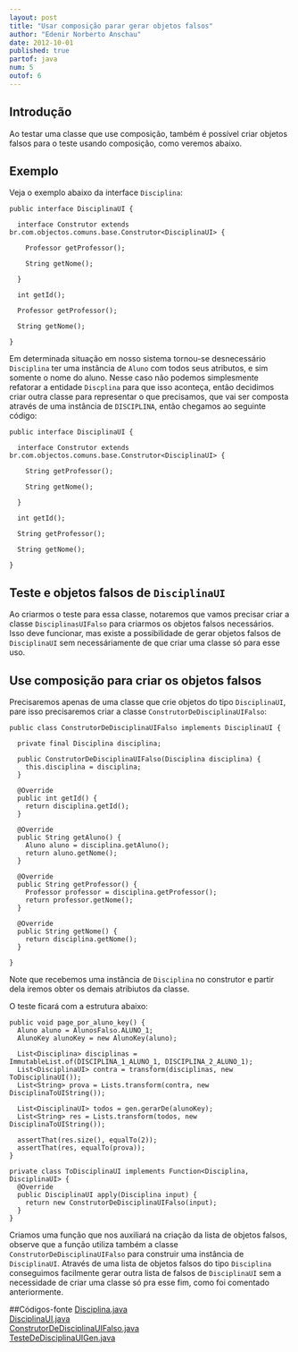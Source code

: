 ```yaml
---
layout: post
title: "Usar composição parar gerar objetos falsos"
author: "Edenir Norberto Anschau"
date: 2012-10-01
published: true
partof: java
num: 5
outof: 6
---
```


## Introdução
Ao testar uma classe que use composição, também é possível criar objetos falsos para o teste usando composição, como veremos abaixo.

## Exemplo
Veja o exemplo abaixo da interface `Disciplina`:

    public interface DisciplinaUI {
    
      interface Construtor extends br.com.objectos.comuns.base.Construtor<DisciplinaUI> {
    
        Professor getProfessor();
    
        String getNome();
    
      }
    
      int getId();
    
      Professor getProfessor();
    
      String getNome();
    
    }

Em determinada situação em nosso sistema tornou-se desnecessário `Disciplina` ter uma instância de `Aluno` com todos seus atributos, e sim somente o nome do aluno.
Nesse caso não podemos simplesmente refatorar a entidade `Discplina` para que isso aconteça, então decidimos criar outra classe para representar o que precisamos, que vai ser composta
através de uma instância de `DISCIPLINA`, então chegamos ao seguinte código:

    public interface DisciplinaUI {
    
      interface Construtor extends br.com.objectos.comuns.base.Construtor<DisciplinaUI> {
    
        String getProfessor();
    
        String getNome();
    
      }
    
      int getId();
    
      String getProfessor();
    
      String getNome();
    
    }

## Teste e objetos falsos de `DisciplinaUI`
Ao criarmos o teste para essa classe, notaremos que vamos precisar criar a classe `DisciplinasUIFalso` para criarmos os objetos falsos necessários. 
Isso deve funcionar, mas existe a possibilidade de gerar objetos falsos de `DisciplinaUI` sem necessáriamente de que criar uma classe só para esse uso.

## Use composição para criar os objetos falsos
Precisaremos apenas de uma classe que crie objetos do tipo `DisciplinaUI`, pare isso precisaremos criar a classe `ConstrutorDeDisciplinaUIFalso`:

	public class ConstrutorDeDisciplinaUIFalso implements DisciplinaUI {

	  private final Disciplina disciplina;

	  public ConstrutorDeDisciplinaUIFalso(Disciplina disciplina) {
	    this.disciplina = disciplina;
	  }

	  @Override
	  public int getId() {
	    return disciplina.getId();
	  }

	  @Override
	  public String getAluno() {
	    Aluno aluno = disciplina.getAluno();
	    return aluno.getNome();
	  }

	  @Override
	  public String getProfessor() {
	    Professor professor = disciplina.getProfessor();
	    return professor.getNome();
	  }

	  @Override
	  public String getNome() {
	    return disciplina.getNome();
	  }

	}

Note que recebemos uma instância de `Disciplina` no construtor e partir dela iremos obter os demais atribiutos da classe.

O teste ficará com a estrutura abaixo:

	public void page_por_aluno_key() {
	  Aluno aluno = AlunosFalso.ALUNO_1;
	  AlunoKey alunoKey = new AlunoKey(aluno);

	  List<Disciplina> disciplinas = ImmutableList.of(DISCIPLINA_1_ALUNO_1, DISCIPLINA_2_ALUNO_1);
	  List<DisciplinaUI> contra = transform(disciplinas, new ToDisciplinaUI());
	  List<String> prova = Lists.transform(contra, new DisciplinaToUIString());

	  List<DisciplinaUI> todos = gen.gerarDe(alunoKey);
	  List<String> res = Lists.transform(todos, new DisciplinaToUIString());

	  assertThat(res.size(), equalTo(2));
	  assertThat(res, equalTo(prova));
	}

	private class ToDisciplinaUI implements Function<Disciplina, DisciplinaUI> {
	  @Override
	  public DisciplinaUI apply(Disciplina input) {
	    return new ConstrutorDeDisciplinaUIFalso(input);
	  }
	}

Criamos uma função que nos auxiliará na criação da lista de objetos falsos, observe que a função utiliza também a classe `ConstrutorDeDisciplinaUIFalso` para construir uma instância
de `DisciplinaUI`. Através de uma lista de objetos falsos do tipo `Disciplina` conseguimos facilmente gerar outra lista de falsos de `DisciplinaUI` sem a necessidade de criar uma classe só pra esse
fim, como foi comentado anteriormente.

##Códigos-fonte
[Disciplina.java](https://github.com/objectos/objectos-dojo/blob/cd8c1494bcd9786cae91abe9762b36cf594496de/objectos-dojo-team/src/main/java/br/com/objectos/dojo/enanschau/gen/Disciplina.java)  
[DisciplinaUI.java](https://github.com/objectos/objectos-dojo/blob/cd8c1494bcd9786cae91abe9762b36cf594496de/objectos-dojo-team/src/main/java/br/com/objectos/dojo/enanschau/gen/DisciplinaUI.java)  
[ConstrutorDeDisciplinaUIFalso.java](https://github.com/objectos/objectos-dojo/blob/cd8c1494bcd9786cae91abe9762b36cf594496de/objectos-dojo-team/src/test/java/br/com/objectos/dojo/enanschau/gen/ConstrutorDeDisciplinaUIFalso.java)  
[TesteDeDisciplinaUIGen.java](https://github.com/objectos/objectos-dojo/blob/cd8c1494bcd9786cae91abe9762b36cf594496de/objectos-dojo-team/src/test/java/br/com/objectos/dojo/enanschau/gen/TesteDeDisciplinaUIGen.java)  
